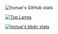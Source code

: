 ![honue's GitHub stats](https://github-readme-stats.vercel.app/api?username=honue&show_icons=true&theme=radical)

[![Top Langs](https://github-readme-stats.vercel.app/api/top-langs/?username=honue)](https://github.com/Christmas/github-readme-stats)

[![honue's bbdc stats](https://stat.leftover.cn/bbdc?userId=63045007&nickname=honue)](https://github.com/left0ver/github-bbdc-stat)